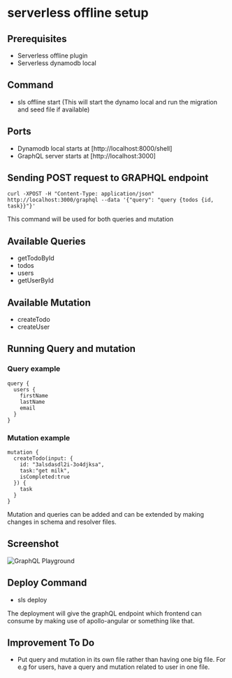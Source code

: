 # serverless offline setup

## Prerequisites
- Serverless offline plugin
- Serverless dynamodb local

## Command
- sls offline start (This will start the dynamo local and run the migration and seed file if available)

## Ports 
- Dynamodb local starts at [http://localhost:8000/shell]
- GraphQL server starts at [http://localhost:3000]

## Sending POST request to GRAPHQL endpoint
```
curl -XPOST -H "Content-Type: application/json" http://localhost:3000/graphql --data '{"query": "query {todos {id, task}}"}'
```
This command will be used for both queries and mutation

## Available Queries 
- getTodoById
- todos
- users
- getUserById 


## Available Mutation
- createTodo
- createUser


## Running Query and mutation

### Query example

```
query {
  users {
    firstName
    lastName
    email
  }
}
```


### Mutation example

```
mutation {
  createTodo(input: {
    id: "3alsdasdl2i-3o4djksa",
    task:"get milk",
    isCompleted:true
  }) {
    task
  }
}
```
Mutation and queries can be added and can be extended by making changes in schema and resolver files. 

## Screenshot
![GraphQL Playground]("https://github.com/marleysidapple/local-serverless/blob/master/Screen%20Shot%202020-03-03%20at%2012.09.14%20pm.png?raw=true")


## Deploy Command 
- sls deploy

The deployment will give the graphQL endpoint which frontend can consume by making use of apollo-angular or something like that. 


## Improvement To Do
- Put query and mutation in its own file rather than having one big file. For e.g for users, have a query and mutation related to user in one file. 
